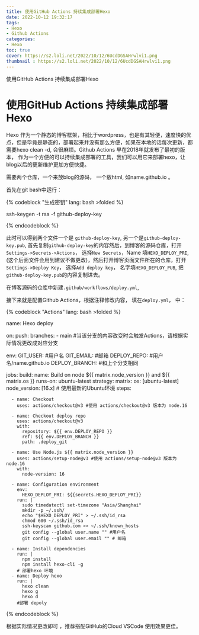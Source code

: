 ```yaml
---
title: 使用GitHub Actions 持续集成部署Hexo
date: 2022-10-12 19:32:17
tags:
- Hexo
- Github Actions
categories:
- Hexo
toc: true
cover: https://s2.loli.net/2022/10/12/6UcdDGSAHrwlvi1.png
thumbnail : https://s2.loli.net/2022/10/12/6UcdDGSAHrwlvi1.png
---
```


使用GitHub Actions 持续集成部署Hexo

<!--more-->

# 使用GitHub Actions 持续集成部署Hexo

Hexo 作为一个静态的博客框架，相比于wordpress，也是有其轻便，速度快的优点，但是毕竟是静态的，部署起来并没有那么方便，如果在本地的话每次更新，都需要hexo clean -d, 会很麻烦。Github Actions 早在2018年就发布了最初的版本， 作为一个方便的可以持续集成部署的工具，我们可以用它来部署hexo，让blog以后的更新维护更加方便快捷。

需要两个仓库，一个来放blog的源码， 一个放html, 如name.github.io 。

首先在git bash中运行：

{% codeblock "生成密钥" lang: bash >folded %}

ssh-keygen -t rsa -f github-deploy-key

{% endcodeblock %}

此时可以得到两个文件一个是 `github-deploy-key`, 另一个是`github-deploy-key.pub`, 首先复制`github-deploy-key`的内容然后，到博客的源码仓库，打开`Settings->Secrets->Actions`， 选择`New Secrets`，Name 填`HEXO_DEPLOY_PRI`,(这个后面文件会用到建议不做更改)，然后打开博客页面文件所在的仓库，打开`Settings->Deploy Key`， 选择`Add deploy key`， 名字填`HEXO_DEPLOY_PUB`, 把`github-deploy-key.pub`的内容复制进去。

在博客源码的仓库中新建`.github/workflows/deploy.yml`,

接下来就是配置Github Actions，根据注释修改内容， 填在`deploy.yml`， 中：

{% codeblock "Actions" lang: bash >folded %}

name: Hexo deploy

on:
  push:
    branches:
      - main #当该分支的内容改变时会触发Actions，请根据实际情况更改成对应分支

env:
  GIT_USER:      #用户名
  GIT_EMAIL:     #邮箱
  DEPLOY_REPO:   #用户名/name.github.io
  DEPLOY_BRANCH: #和上个分支相同

jobs:
  build:
    name: Build on node ${{ matrix.node_version }} and ${{ matrix.os }}
    runs-on: ubuntu-latest
    strategy:
      matrix:
        os: [ubuntu-latest]
        node_version: [16.x]
    # 使用最新的Ubuntu环境
    steps:

      - name: Checkout
        uses: actions/checkout@v3 #使用 actions/checkout@v3 版本为 node.16

      - name: Checkout deploy repo
        uses: actions/checkout@v3
        with:
          repository: ${{ env.DEPLOY_REPO }}
          ref: ${{ env.DEPLOY_BRANCH }}
          path: .deploy_git

      - name: Use Node.js ${{ matrix.node_version }}
        uses: actions/setup-node@v3 #使用 actions/setup-node@v3 版本为 node.16
        with:
          node-version: 16

      - name: Configuration environment
        env:
          HEXO_DEPLOY_PRI: ${{secrets.HEXO_DEPLOY_PRI}}
        run: |
          sudo timedatectl set-timezone "Asia/Shanghai"
          mkdir -p ~/.ssh/
          echo "$HEXO_DEPLOY_PRI" > ~/.ssh/id_rsa
          chmod 600 ~/.ssh/id_rsa
          ssh-keyscan github.com >> ~/.ssh/known_hosts
          git config --global user.name "" #用户名
          git config --global user.email "" # 邮箱

      - name: Install dependencies
        run: |
          npm install
          npm install hexo-cli -g
        # 部署hexo 环境
      - name: Deploy hexo
        run: |
          hexo clean
          hexo g
          hexo d
        #部署 depoly

{% endcodeblock %}

根据实际情况更改即可 ，推荐搭配GitHub的Cloud VSCode 使用效果更佳。